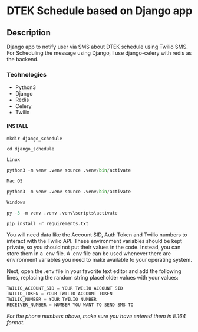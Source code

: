 # DTEK Schedule based on Django app

## Description

Django app to notify user via SMS about DTEK schedule using Twilio SMS.
For Scheduling the message using Django, I use django-celery with redis as the backend.

### Technologies

- Python3
- Django
- Redis
- Celery
- Twilio

#### INSTALL

```python
mkdir django_schedule

cd django_schedule

Linux

python3 -m venv .venv source .venv/bin/activate

Mac OS

python3 -m venv .venv source .venv/bin/activate

Windows

py -3 -m venv .venv .venv\scripts\activate

pip install -r requirements.txt
```

You will need data like the Account SID, Auth Token and Twilio numbers to interact with the Twilio API.
These environment variables should be kept private, so you should not put their values in the code.
Instead, you can store them in a .env file.
A .env file can be used whenever there are environment variables you need to make available to your operating system.

Next, open the .env file in your favorite text editor and add the following lines, replacing the random string placeholder values with your values:

```python
TWILIO_ACCOUNT_SID = YOUR TWILIO ACCOUNT SID
TWILIO_TOKEN = YOUR TWILIO ACCOUNT TOKEN
TWILIO_NUMBER = YOUR TWILIO NUMBER
RECEIVER_NUMBER = NUMBER YOU WANT TO SEND SMS TO
```

_For the phone numbers above, make sure you have entered them in E.164 format._
